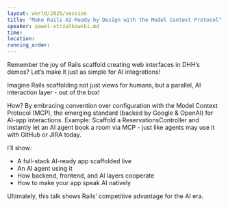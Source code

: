 ```yaml
---
layout: world/2025/session
title: "Make Rails AI-Ready by Design with the Model Context Protocol"
speaker: pawel-strzalkowski.md
time:
location:
running_order:
---
```


Remember the joy of Rails scaffold creating web interfaces in DHH’s demos? Let’s make it just as simple for AI integrations!

Imagine Rails scaffolding not just views for humans, but a parallel, AI interaction layer - out of the box!

How? By embracing convention over configuration with the Model Context Protocol (MCP), the emerging standard (backed by Google & OpenAI) for AI-app interactions.
Example: Scaffold a ReservationsController and instantly let an AI agent book a room via MCP - just like agents may use it with GitHub or JIRA today.

I’ll show:
- A full-stack AI-ready app scaffolded live
- An AI agent using it
- How backend, frontend, and AI layers cooperate
- How to make your app speak AI natively

Ultimately, this talk shows Rails’ competitive advantage for the AI era.
